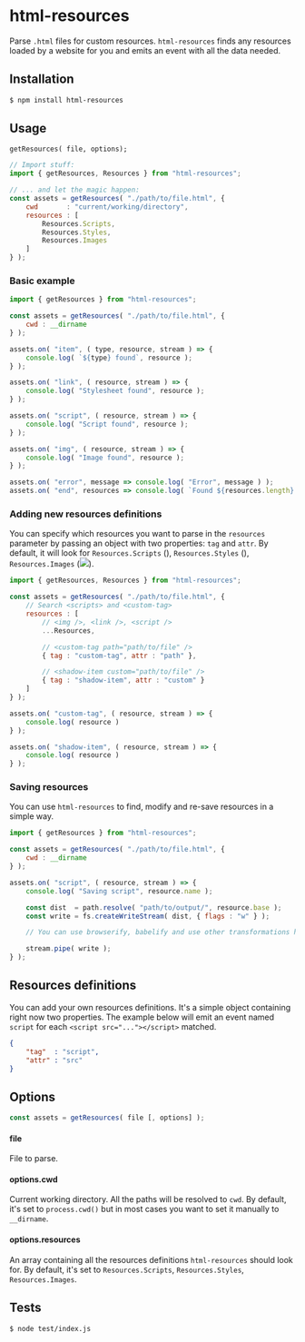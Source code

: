 # html-resources

Parse `.html` files for custom resources. `html-resources` finds any resources loaded by a website for you and emits an event with all the data needed.

## Installation

```bash
$ npm install html-resources
```

## Usage

`getResources( file, options);`

```javascript
// Import stuff:
import { getResources, Resources } from "html-resources";

// ... and let the magic happen:
const assets = getResources( "./path/to/file.html", {
    cwd       : "current/working/directory",
    resources : [
        Resources.Scripts,
        Resources.Styles,
        Resources.Images
    ]
} );
```

### Basic example

```javascript
import { getResources } from "html-resources";

const assets = getResources( "./path/to/file.html", {
    cwd : __dirname
} );

assets.on( "item", ( type, resource, stream ) => {
    console.log( `${type} found`, resource );
} );

assets.on( "link", ( resource, stream ) => {
    console.log( "Stylesheet found", resource );
} );

assets.on( "script", ( resource, stream ) => {
    console.log( "Script found", resource );
} );

assets.on( "img", ( resource, stream ) => {
    console.log( "Image found", resource );
} );

assets.on( "error", message => console.log( "Error", message ) );
assets.on( "end", resources => console.log( `Found ${resources.length} resources` ) );
```

### Adding new resources definitions

You can specify which resources you want to parse in the `resources` parameter by passing an object with two properties: `tag` and `attr`. By default, it will look for `Resources.Scripts` (<script src="…"></script>), `Resources.Styles` (<link href="…" />), `Resources.Images` (<img src="…" />).

```javascript
import { getResources, Resources } from "html-resources";

const assets = getResources( "./path/to/file.html", {
    // Search <scripts> and <custom-tag>
    resources : [
        // <img />, <link />, <script />
        ...Resources,

        // <custom-tag path="path/to/file" />
        { tag : "custom-tag", attr : "path" },

        // <shadow-item custom="path/to/file" />
        { tag : "shadow-item", attr : "custom" }
    ]
} );

assets.on( "custom-tag", ( resource, stream ) => {
    console.log( resource )
} );

assets.on( "shadow-item", ( resource, stream ) => {
    console.log( resource )
} );
```

### Saving resources

You can use `html-resources` to find, modify and re-save resources in a simple way.

```javascript
import { getResources } from "html-resources";

const assets = getResources( "./path/to/file.html", {
    cwd : __dirname
} );

assets.on( "script", ( resource, stream ) => {
    console.log( "Saving script", resource.name );

    const dist  = path.resolve( "path/to/output/", resource.base );
    const write = fs.createWriteStream( dist, { flags : "w" } );

    // You can use browserify, babelify and use other transformations here…

    stream.pipe( write );
} );
```

## Resources definitions

You can add your own resources definitions. It's a simple object containing right now two properties. The example below will emit an event named `script` for each `<script src="..."></script>` matched.

```json
{
    "tag"  : "script",
    "attr" : "src"
}
```

## Options

```javascript
const assets = getResources( file [, options] );
```

#### file

File to parse.

#### options.cwd

Current working directory. All the paths will be resolved to `cwd`. By default, it's set to `process.cwd()` but in most cases you want to set it manually to `__dirname`.

#### options.resources

An array containing all the resources definitions `html-resources` should look for. By default, it's set to `Resources.Scripts`, `Resources.Styles`, `Resources.Images`.

## Tests

```bash
$ node test/index.js
```

